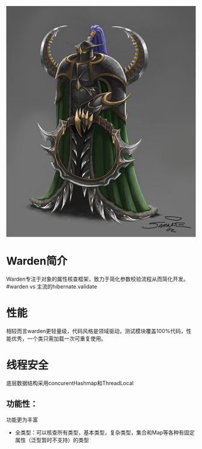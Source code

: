 ![](https://github.com/DandyLuo/mardownImage/blob/master/Warden_artwork.jpg)
# Warden简介
Warden专注于对象的属性核查框架，致力于简化参数校验流程从而简化开发。
#warden vs 主流的hibernate.validate
# 性能
相较而言warden更轻量级，代码风格是领域驱动，测试模块覆盖100%代码，性能优秀，一个类只需加载一次可重复使用。

# 线程安全
底层数据结构采用concurentHashmap和ThreadLocal
## 功能性：
功能更为丰富
- 全类型：可以核查所有类型，基本类型，复杂类型，集合和Map等各种有固定属性（泛型暂时不支持）的类型
